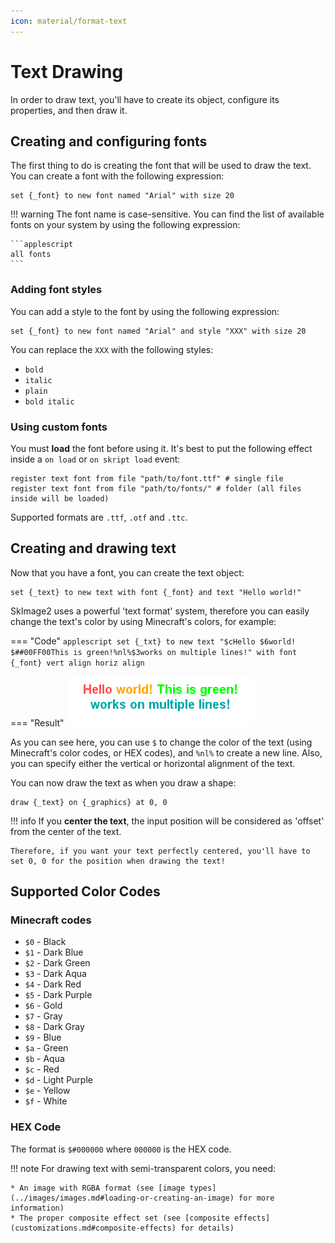 ```yaml
---
icon: material/format-text
---
```


# Text Drawing

In order to draw text, you'll have to create its object, configure its properties, and then draw it. 

## Creating and configuring fonts

The first thing to do is creating the font that will be used to draw the text. You can create a font with the following expression:

```applescript
set {_font} to new font named "Arial" with size 20
```

!!! warning
    The font name is case-sensitive. You can find the list of available fonts on your system by using the following expression:

    ```applescript
    all fonts
    ```

### Adding font styles

You can add a style to the font by using the following expression:

```applescript
set {_font} to new font named "Arial" and style "XXX" with size 20
```

You can replace the `XXX` with the following styles:

* `bold`
* `italic`
* `plain`
* `bold italic`

### Using custom fonts

You must **load** the font before using it. It's best to put the following effect inside a `on load` or `on skript load` event:

```applescript
register text font from file "path/to/font.ttf" # single file
register text font from file "path/to/fonts/" # folder (all files inside will be loaded)
```

Supported formats are `.ttf`, `.otf` and `.ttc`.

## Creating and drawing text

Now that you have a font, you can create the text object:

```applescript
set {_text} to new text with font {_font} and text "Hello world!"
```

SkImage2 uses a powerful 'text format' system, therefore you can easily change the text's color by using Minecraft's colors, for example:

=== "Code"
    ```applescript
    set {_txt} to new text "$cHello $6world! $##00FF00This is green!%nl%$3works on multiple lines!" with font {_font} vert align horiz align
    ```

=== "Result"
    ![text.png](../images_files/text-1.png)

As you can see here, you can use `$` to change the color of the text (using Minecraft's color codes, or HEX codes), and `%nl%` to create a new line. Also, you can specify either the vertical or horizontal alignment of the text.

You can now draw the text as when you draw a shape:

```applescript
draw {_text} on {_graphics} at 0, 0
```

!!! info
    If you **center the text**, the input position will be considered as 'offset' from the center of the text.

    Therefore, if you want your text perfectly centered, you'll have to set 0, 0 for the position when drawing the text!

## Supported Color Codes

### Minecraft codes
* `$0` - Black
* `$1` - Dark Blue
* `$2` - Dark Green
* `$3` - Dark Aqua
* `$4` - Dark Red
* `$5` - Dark Purple
* `$6` - Gold
* `$7` - Gray
* `$8` - Dark Gray
* `$9` - Blue
* `$a` - Green
* `$b` - Aqua
* `$c` - Red
* `$d` - Light Purple
* `$e` - Yellow
* `$f` - White

### HEX Code
The format is `$#000000` where `000000` is the HEX code.

!!! note
    For drawing text with semi-transparent colors, you need:
    
    * An image with RGBA format (see [image types](../images/images.md#loading-or-creating-an-image) for more information)
    * The proper composite effect set (see [composite effects](customizations.md#composite-effects) for details)